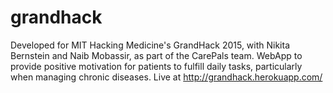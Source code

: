 # grandhack
Developed for MIT Hacking Medicine's GrandHack 2015, with Nikita Bernstein and Naib Mobassir, as part of the CarePals team. 
WebApp to provide positive motivation for patients to fulfill daily tasks, particularly when managing chronic diseases.
Live at http://grandhack.herokuapp.com/
